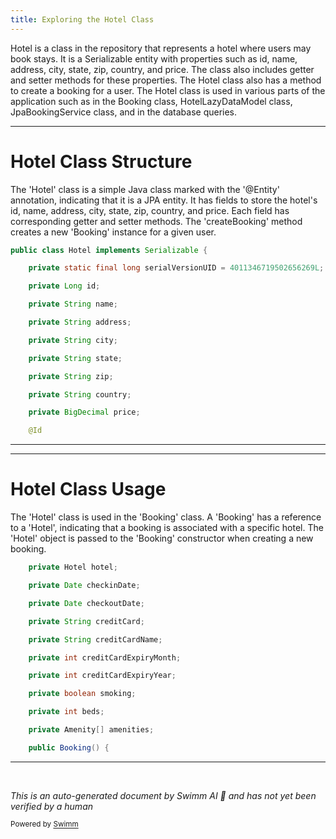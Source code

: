 ```yaml
---
title: Exploring the Hotel Class
---
```

Hotel is a class in the repository that represents a hotel where users may book stays. It is a Serializable entity with properties such as id, name, address, city, state, zip, country, and price. The class also includes getter and setter methods for these properties. The Hotel class also has a method to create a booking for a user. The Hotel class is used in various parts of the application such as in the Booking class, HotelLazyDataModel class, JpaBookingService class, and in the database queries.

<SwmSnippet path="/booking-faces/src/main/java/org/springframework/webflow/samples/booking/Hotel.java" line="15">

---

# Hotel Class Structure

The 'Hotel' class is a simple Java class marked with the '@Entity' annotation, indicating that it is a JPA entity. It has fields to store the hotel's id, name, address, city, state, zip, country, and price. Each field has corresponding getter and setter methods. The 'createBooking' method creates a new 'Booking' instance for a given user.

```java
public class Hotel implements Serializable {

	private static final long serialVersionUID = 4011346719502656269L;

	private Long id;

	private String name;

	private String address;

	private String city;

	private String state;

	private String zip;

	private String country;

	private BigDecimal price;

	@Id
```

---

</SwmSnippet>

<SwmSnippet path="/booking-faces/src/main/java/org/springframework/webflow/samples/booking/Booking.java" line="39">

---

# Hotel Class Usage

The 'Hotel' class is used in the 'Booking' class. A 'Booking' has a reference to a 'Hotel', indicating that a booking is associated with a specific hotel. The 'Hotel' object is passed to the 'Booking' constructor when creating a new booking.

```java
	private Hotel hotel;

	private Date checkinDate;

	private Date checkoutDate;

	private String creditCard;

	private String creditCardName;

	private int creditCardExpiryMonth;

	private int creditCardExpiryYear;

	private boolean smoking;

	private int beds;

	private Amenity[] amenities;

	public Booking() {
```

---

</SwmSnippet>

&nbsp;

*This is an auto-generated document by Swimm AI 🌊 and has not yet been verified by a human*

<SwmMeta version="3.0.0" repo-id="Z2l0aHViJTNBJTNBc3ByaW5nLXdlYmZsb3ctc2FtcGxlcyUzQSUzQWdpbGFkbmF2b3Q=" repo-name="spring-webflow-samples" doc-type="overview"><sup>Powered by [Swimm](/)</sup></SwmMeta>
